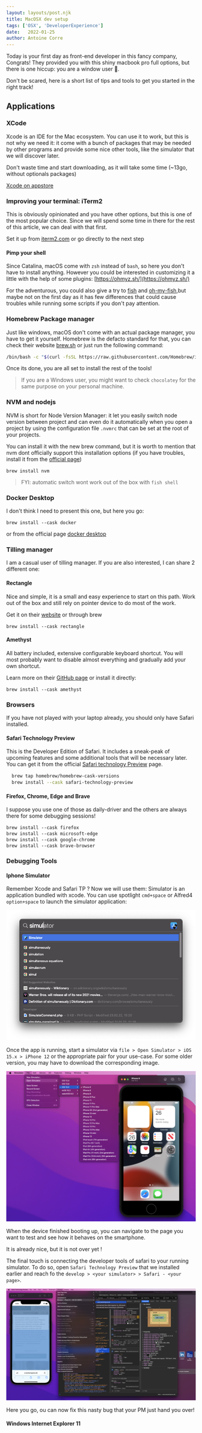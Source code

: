 ```yaml
---
layout: layouts/post.njk
title: MacOSX dev setup
tags: ['OSX', 'DeveloperExperience']
date:   2022-01-25
author: Antoine Corre
---
```

Today is your first day as front-end developer in this fancy company, Congrats!
They provided you with this shiny macbook pro full options, but there is one hiccup: you are a window user 👻.

Don't be scared, here is a short list of tips and tools to get you started in the right track!

## Applications

### XCode

Xcode is an IDE for the Mac ecosystem. You can use it to work, but this is not why we need it: it come with a bunch of packages that may be needed 
by other programs and provide some nice other tools, like the simulator that we will discover later.

Don't waste time and start downloading, as it will take some time (~13go, without optionals packages)

[Xcode on appstore](https://apps.apple.com/us/app/xcode/id497799835?mt=12)


### Improving your terminal: iTerm2
This is obviously opinionated and you have other options, but this is one of the most popular choice. Since we will spend some time in there for the rest of this article, we can deal with that first.

Set it up from [iterm2.com](https://iterm2.com/index.html) or go directly to the next step 

#### Pimp your shell
Since Catalina, macOS come with `zsh` instead of `bash`, so here you don't have to install anything. However you could be interested in customizing it a little with the help of some plugins: [https://ohmyz.sh/](https://ohmyz.sh/)

For the adventurous, you could also give a try to [fish](https://fishshell.com/) and [oh-my-fish](https://github.com/oh-my-fish/oh-my-fish),but maybe not on the first day as it has few differences that could cause troubles while running some scripts if you don't pay attention. 

### Homebrew Package manager
Just like windows, macOS don't come with an actual package manager, you have to get it yourself.
Homebrew is the defacto standard for that, you can check their website [brew.sh](https://brew.sh/) or just run the following command:

```bash
/bin/bash -c "$(curl -fsSL https://raw.githubusercontent.com/Homebrew/install/HEAD/install.sh)"
```

Once its done, you are all set to install the rest of the tools!

> If you are a Windows user, you might want to check `chocolatey` for the same purpose on your personal machine.


### NVM and nodejs

NVM is short for Node Version Manager: it let you easily switch node version between project and can even do it automatically when you open a project by using the configuration file `.nvmrc` that can be set at the root of your projects.

You can install it with the new brew command, but it is worth to mention that nvm dont officially support this installation options (if you have troubles, install it from the [official page](https://github.com/nvm-sh/nvm))

```shell
brew install nvm
```

> FYI: automatic switch wont work out of the box with `fish shell`

### Docker Desktop

I don't think I need to present this one, but here you go:
```shell 
brew install --cask docker
```
or from the official page [docker desktop](https://www.docker.com/products/docker-desktop)

### Tilling manager

I am a casual user of tilling manager. If you are also interested, I can share 2 different one:

#### Rectangle
Nice and simple, it is a small and easy experience to start on this path. Work out of the box and still rely on pointer device to do most of the work.

Get it on their [website](https://rectangleapp.com/) or through brew 
 
 ```shell
 brew install --cask rectangle

 ```

#### Amethyst

All battery included, extensive configurable keyboard shortcut. You will most probably want to disable almost everything and gradually add your own shortcut.

Learn more on their [GitHub page](https://github.com/ianyh/Amethyst) or install it directly:

```shell
brew install --cask amethyst
```

### Browsers

If you have not played with your laptop already, you should only have Safari installed.

#### Safari Technology Preview

This is the Developer Edition of Safari. It includes a sneak-peak of upcoming features and some additional tools that will be necessary later.
You can get it from the official [Safari technology Preview](https://developer.apple.com/safari/technology-preview/) page.

```bash
  brew tap homebrew/homebrew-cask-versions
  brew install --cask safari-technology-preview
```

#### Firefox, Chrome, Edge and Brave

I suppose you use one of those as daily-driver and the others are always there for some debugging sessions!

```shell
brew install --cask firefox
brew install --cask microsoft-edge
brew install --cask google-chrome
brew install --cask brave-browser
```


### Debugging Tools

#### Iphone Simulator

Remember Xcode and Safari TP ? Now we will use them: 
Simulator is an application bundled with xcode.
You can use spotlight `cmd+space` or Alfred4 `option+space` to launch the simulator application:

![Search Simulator app on spotlight](spotlight_simulator.png)

Once the app is running, start a simulator via `file > Open Simulator > iOS 15.x > iPhone 12` or the appropriate pair for your use-case. For some older version, you may have to download the corresponding image.

![Open an iOS VM](xcode_simulator_iphone8_15.2.png)

When the device finished booting up, you can navigate to the page you want to test and see how it behaves on the smartphone.

It is already nice, but it is not over yet !

The final touch is connecting the developer tools of safari to your running simulator.
To do so, open `Safari Technology Preview` that we installed earlier and reach fo the `develop > <your simulator> > Safari - <your page>`. 

![Connect the Safari dev tools](simulator_safari_dev_tools.png)

Here you go, ou can now fix this nasty bug that your PM just hand you over! 


#### Windows Internet Explorer 11 





